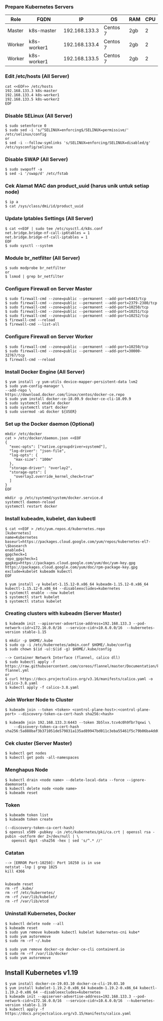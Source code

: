 ### Prepare Kubernetes Servers
|Role|FQDN|IP|OS|RAM|CPU|
|----|----|----|----|----|----|
|Master|k8s-master|192.168.133.3|Centos 7|2gb|2|
|Worker|k8s-worker1|192.168.133.4|Centos 7|2gb|2|
|Worker|k8s-worker1|192.168.133.5|Centos 7|2gb|2|

### Edit /etc/hosts (All Server)
```
cat <<EOF>> /etc/hosts
192.168.133.3 k8s-master
192.168.133.4 k8s-worker1
192.168.133.5 k8s-worker2
EOF
```
### Disable SELinux (All Server)
```
$ sudo setenforce 0
$ sudo sed -i 's/^SELINUX=enforcing$/SELINUX=permissive/' /etc/selinux/config
or
$ sed -i --follow-symlinks 's/SELINUX=enforcing/SELINUX=disabled/g' /etc/sysconfig/selinux
```
### Disable SWAP (All Server)
```
$ sudo swapoff -a
$ sed -i '/swap/d' /etc/fstab
```
### Cek Alamat MAC dan product_uuid (harus unik untuk setiap node)
```
$ ip a
$ cat /sys/class/dmi/id/product_uuid
```
### Update Iptables Settings (All Server)
```
$ cat <<EOF | sudo tee /etc/sysctl.d/k8s.conf
net.bridge.bridge-nf-call-ip6tables = 1
net.bridge.bridge-nf-call-iptables = 1
EOF
$ sudo sysctl --system
```
### Module br_netfilter (All Server)
```
$ sudo modprobe br_netfilter
or
$ lsmod | grep br_netfilter
```
### Configure Firewall on Server Master
```
$ sudo firewall-cmd --zone=public --permanent --add-port=6443/tcp
$ sudo firewall-cmd --zone=public --permanent --add-port=2379-2380/tcp
$ sudo firewall-cmd --zone=public --permanent --add-port=10250/tcp
$ sudo firewall-cmd --zone=public --permanent --add-port=10251/tcp
$ sudo firewall-cmd --zone=public --permanent --add-port=10252/tcp
$ firewall-cmd --reload
$ firewall-cmd --list-all
```
### Configure Firewall on Server Worker
```
$ sudo firewall-cmd --zone=public --permanent --add-port=10250/tcp
$ sudo firewall-cmd --zone=public --permanent --add-port=30000-32767/tcp
$ firewall-cmd --reload
```
### Install Docker Engine (All Server)
```
$ yum install -y yum-utils device-mapper-persistent-data lvm2
$ sudo yum-config-manager \
--add-repo \
https://download.docker.com/linux/centos/docker-ce.repo
$ sudo yum install docker-ce-18.09.9 docker-ce-cli-18.09.9
$ sudo systemctl enable docker
$ sudo systemctl start docker
$ sudo usermod -aG docker ${USER}
```
### Set up the Docker daemon (Optional)
```
mkdir /etc/docker
cat > /etc/docker/daemon.json <<EOF
{
  "exec-opts": ["native.cgroupdriver=systemd"],
  "log-driver": "json-file",
  "log-opts": {
    "max-size": "100m"
  },
  "storage-driver": "overlay2",
  "storage-opts": [
    "overlay2.override_kernel_check=true"
  ]
}
EOF

mkdir -p /etc/systemd/system/docker.service.d
systemctl daemon-reload
systemctl restart docker
```
### Install kubeadm, kubelet, dan kubectl
```
$ cat <<EOF > /etc/yum.repos.d/kubernetes.repo
[kubernetes]
name=Kubernetes
baseurl=https://packages.cloud.google.com/yum/repos/kubernetes-el7-\$basearch
enabled=1
gpgcheck=1
repo_gpgcheck=1
gpgkey=https://packages.cloud.google.com/yum/doc/yum-key.gpg https://packages.cloud.google.com/yum/doc/rpm-package-key.gpg
exclude=kubelet kubeadm kubectl
EOF

$ yum install -y kubelet-1.15.12-0.x86_64 kubeadm-1.15.12-0.x86_64 kubectl-1.15.12-0.x86_64 --disableexcludes=kubernetes
$ systemctl enable --now kubelet
$ systemctl start kubelet
$ systemctl status kubelet
```
### Creating clusters with kubeadm (Server Master)
```
$ kubeadm init --apiserver-advertise-address=192.168.133.3 --pod-network-cidr=172.16.0.0/16  --service-cidr=10.6.0.0/16  --kubernetes-version stable-1.15

$ mkdir -p $HOME/.kube
$ sudo cp -i /etc/kubernetes/admin.conf $HOME/.kube/config
$ sudo chown $(id -u):$(id -g) $HOME/.kube/config

--> Container Network Interface (flannel, calico dll)
$ sudo kubectl apply -f https://raw.githubusercontent.com/coreos/flannel/master/Documentation/kube-flannel.yml
or
$ curl https://docs.projectcalico.org/v3.16/manifests/calico.yaml -o calico-3.8.yaml
$ kubectl apply -f calico-3.8.yaml
```

### Join Worker Node to Cluster
```
$ kubeadm join --token <token> <control-plane-host>:<control-plane-port> --discovery-token-ca-cert-hash sha256:<hash>

$ kubeadm join 192.168.133.3:6443 --token 3b5lvx.tcv4c0h9fbr7qxwi \
    --discovery-token-ca-cert-hash sha256:5a888baf3b371051de579831a135ad89947bd011c3eba55461f5c79b06ba4dd0
```

### Cek cluster (Server Master)
```
$ kubectl get nodes
$ kubectl get pods -all-namespaces
```

### Menghapus Node
```
$ kubectl drain <node name> --delete-local-data --force --ignore-daemonsets
$ kubectl delete node <node name>
$ kubeadm reset
```

### Token
```
$ kubeadm token list
$ kubeadm token create

(--discovery-token-ca-cert-hash)
$ openssl x509 -pubkey -in /etc/kubernetes/pki/ca.crt | openssl rsa -pubin -outform der 2>/dev/null | \
   openssl dgst -sha256 -hex | sed 's/^.* //'
```
### Catatan
```
--> [ERROR Port-10250]: Port 10250 is in use
netstat -lnp | grep 1025
kill 4366


kubeadm reset
rm -rf .kube/
rm -rf /etc/kubernetes/
rm -rf /var/lib/kubelet/
rm -rf /var/lib/etcd
```

### Uninstall Kubernetes, Docker
```
$ kubectl delete node --all
$ kubeadm reset
$ sudo yum remove kubeadm kubectl kubelet kubernetes-cni kube*
$ sudo yum autoremove
$ sudo rm -rf ~/.kube

$ sudo yum remove docker-ce docker-ce-cli containerd.io
$ sudo rm -rf /var/lib/docker
$ sudo yum autoremove
```
## Install Kubernetes v1.19
```
$ yum install docker-ce-19.03.10 docker-ce-cli-19.03.10
$ yum install kubelet-1.19.2-0.x86_64 kubeadm-1.19.2-0.x86_64 kubectl-1.19.2-0.x86_64 --disableexcludes=kubernetes
$ kubeadm init --apiserver-advertise-address=192.168.133.3 --pod-network-cidr=172.16.0.0/16  --service-cidr=10.6.0.0/16  --kubernetes-version stable-1.19
$ kubectl apply -f https://docs.projectcalico.org/v3.15/manifests/calico.yaml
```